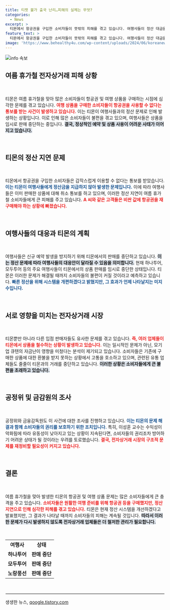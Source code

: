 ```yaml
---
title: 티켓 불가 출국 난리…피해의 실체는 무엇?
categories:
  - News
excerpt: >
  티몬에서 항공권을 구입한 소비자들이 뜻밖의 피해를 겪고 있습니다. 여행사들이 정산 대금을 못 받아 판 상품을 무더기로 취소하고 있으며, 업계 전반에 걸쳐 판매 중단 사태가 발생하고 있습니다. 급증하는 예약 취소에 소비자들은 비싼 항공권을 다시 구입해야 하는 상황에 놓였습니다.
feature_text: >
  티몬에서 항공권을 구입한 소비자들이 뜻밖의 피해를 겪고 있습니다. 여행사들이 정산 대금을 못 받아 판 상품을 무더기로 취소하고 있으며, 업계 전반에 걸쳐 판매 중단 사태가 발생하고 있습니다. 급증하는 예약 취소에 소비자들은 비싼 항공권을 다시 구입해야 하는 상황에 놓였습니다.
image: 'https://www.behealthy4u.com/wp-content/uploads/2024/06/koreanews.jpg'
---
```


<p><img src="https://www.behealthy4u.com/wp-content/uploads/2024/06/koreanews.jpg" alt="info 속보" /></p>

<h2 data-ke-size="size26">여름 휴가철 전자상거래 피해 상황</h2>

<p data-ke-size="size16">&nbsp;</p>

<p>티몬은 여름 휴가철을 맞아 많은 소비자들이 항공권 및 여행 상품을 구매하는 시점에 심각한 문제를 겪고 있습니다. <b><span style="color: #ee2323;">여행 상품을 구매한 소비자들이 항공권을 사용할 수 없다는 통보를 받는 사건이 발생하고 있습니다.</span></b> 이는 티몬이 여행사들과의 정산 문제로 인해 발생하는 상황입니다. 이로 인해 많은 소비자들이 불편을 겪고 있으며, 여행사들은 상품을 임시로 판매 중단하는 중입니다. <b><span style="background-color: #21538527;">결국, 정상적인 예약 및 상품 사용이 어려운 사태가 이어지고 있습니다.</span></b></p>

<p data-ke-size="size16">&nbsp;</p>

<h2 data-ke-size="size26">티몬의 정산 지연 문제</h2>

<p data-ke-size="size16">&nbsp;</p>

<p>티몬에서 항공권을 구입한 소비자들은 갑작스럽게 이용할 수 없다는 통보를 받았습니다. <b><span style="color: #1a5490;">이는 티몬이 여행사들에게 정산금을 지급하지 않아 발생한 문제입니다.</span></b> 이에 따라 여행사들은 이미 판매한 상품에 대해 취소 통보를 하고 있으며, 이러한 정산 지연이 여름 휴가철 소비자들에게 큰 피해를 주고 있습니다. <b><span style="color: #ee2323;">A 씨와 같은 고객들은 비싼 값에 항공권을 재구매해야 하는 상황에 빠졌습니다.</span></b></p>

<p data-ke-size="size16">&nbsp;</p>

<h2 data-ke-size="size26">여행사들의 대응과 티몬의 계획</h2>

<p data-ke-size="size16">&nbsp;</p>

<p>여행사들은 신규 예약 발생을 방지하기 위해 티몬에서의 판매를 중단하고 있습니다. <b><span style="background-color: #21538527;">이는 정산 문제에 따라 여행사들의 대응안이 달라질 수 있음을 의미합니다.</span></b> 현재 하나투어, 모두투어 등의 주요 여행사들이 티몬에서의 상품 판매를 임시로 중단한 상태입니다. 티몬은 이러한 문제가 해결될 때까지 소비자들의 불편이 커질 것이라고 예측하고 있습니다. <b><span style="color: #1a5490;">빠른 정산을 위해 시스템을 개편하겠다고 밝혔지만, 그 효과가 언제 나타날지는 미지수입니다.</span></b></p>

<p data-ke-size="size16">&nbsp;</p>

<h2 data-ke-size="size26">서로 영향을 미치는 전자상거래 시장</h2>

<p data-ke-size="size16">&nbsp;</p>

<p>티몬뿐만 아니라 다른 입점 판매자들도 유사한 문제를 겪고 있습니다. <b><span style="color: #ee2323;">즉, 여러 업체들이 티몬에서 상품을 철수하는 상황이 발생하고 있습니다.</span></b> 이는 일시적인 문제가 아닌, 모기업 큐텐의 자금난이 영향을 미쳤다는 분석이 제기되고 있습니다. 소비자들은 기존에 구매한 상품에 대한 환불을 받지 못하는 상황에서 고통을 호소하고 있으며, 관련된 유통 업체들도 줄줄이 티몬과의 거래를 중단하고 있습니다. <b><span style="background-color: #21538527;">이러한 상황은 소비자들에게 큰 불편을 초래하고 있습니다.</span></b></p>

<p data-ke-size="size16">&nbsp;</p>

<h2 data-ke-size="size26">공정위 및 금감원의 조사</h2>

<p data-ke-size="size16">&nbsp;</p>

<p>공정위와 금융감독원도 이 사건에 대한 조사를 진행하고 있습니다. <b><span style="color: #1a5490;">이는 티몬의 문제 해결과 함께 소비자들의 권리를 보호하기 위한 조치입니다.</span></b> 특히, 이성훈 교수는 수익성이 악화됨에 따라 유동성이 낮아지고 있는 상황이 지속된다면, 소비자들의 권리조차 방어하기 어려운 상태가 될 것이라는 우려를 토로했습니다. <b><span style="color: #ee2323;">결국, 전자상거래 시장의 구조적 문제를 재정비할 필요성이 커지고 있습니다.</span></b></p>

<p data-ke-size="size16">&nbsp;</p> 

<h2 data-ke-size="size26">결론</h2>

<p data-ke-size="size16">&nbsp;</p>

<p>여름 휴가철을 맞아 발생한 티몬의 항공권 및 여행 상품 문제는 많은 소비자들에게 큰 충격을 주고 있습니다. <b><span style="color: #ee2323;">소비자들은 원활한 여행 준비를 위해 항공권 등을 구매했지만, 정산 지연으로 인해 심각한 피해를 겪고 있습니다.</span></b> 티몬은 현재 정산 시스템을 개선하겠다고 발표했지만, 그 결과가 나타날 때까지 소비자들의 피해는 계속될 것입니다. <b><span style="background-color: #21538527;">따라서 이러한 문제가 다시 발생하지 않도록 전자상거래 업체들은 더 철저한 관리가 필요합니다.</span></b> </p>

<p data-ke-size="size16">&nbsp;</p> 

<table style="width: 100%; border-collapse: collapse;">
    <tr>
        <td style="text-align: center; height: 17px;"><b>여행사</b></td>
        <td style="text-align: center; height: 17px;"><b>상태</b></td>
    </tr>
    <tr>
        <td style="text-align: center; height: 17px;"><b>하나투어</b></td>
        <td style="text-align: center; height: 17px;"><b>판매 중단</b></td>
    </tr>
    <tr>
        <td style="text-align: center; height: 17px;"><b>모두투어</b></td>
        <td style="text-align: center; height: 17px;"><b>판매 중단</b></td>
    </tr>
    <tr>
        <td style="text-align: center; height: 17px;"><b>노랑풍선</b></td>
        <td style="text-align: center; height: 17px;"><b>판매 중단</b></td>
    </tr>
</table>

<p data-ke-size="size16">&nbsp;</p>

<hr style="border: 1px solid #eee;"/>
생생한 뉴스, <a href="https://qoogle.tistory.com" rel="dofollow">qoogle.tistory.com</a>


